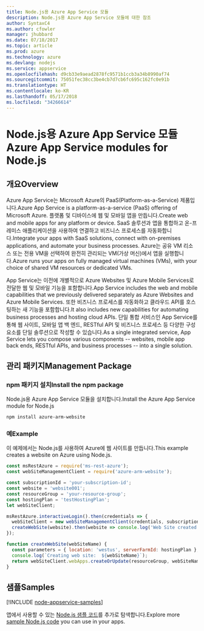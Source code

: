 ```yaml
---
title: Node.js용 Azure App Service 모듈
description: Node.js용 Azure App Service 모듈에 대한 참조
author: SyntaxC4
ms.author: cfowler
manager: jhubbard
ms.date: 07/18/2017
ms.topic: article
ms.prod: azure
ms.technology: azure
ms.devlang: nodejs
ms.service: appservice
ms.openlocfilehash: d9cb33e9aead2878fc9571b1ccb3a34b8990af74
ms.sourcegitcommit: 75051fec38cc3be4cb7d7cb6fc695c162fc0e91b
ms.translationtype: HT
ms.contentlocale: ko-KR
ms.lasthandoff: 05/17/2018
ms.locfileid: "34266614"
---
```

# <a name="azure-app-service-modules-for-nodejs"></a><span data-ttu-id="2f185-103">Node.js용 Azure App Service 모듈</span><span class="sxs-lookup"><span data-stu-id="2f185-103">Azure App Service modules for Node.js</span></span>

## <a name="overview"></a><span data-ttu-id="2f185-104">개요</span><span class="sxs-lookup"><span data-stu-id="2f185-104">Overview</span></span>

<span data-ttu-id="2f185-105">Azure App Service는 Microsoft Azure의 PaaS(Platform-as-a-Service) 제품입니다.</span><span class="sxs-lookup"><span data-stu-id="2f185-105">Azure App Service is a platform-as-a-service (PaaS) offering of Microsoft Azure.</span></span> <span data-ttu-id="2f185-106">플랫폼 및 디바이스에 웹 및 모바일 앱을 만듭니다.</span><span class="sxs-lookup"><span data-stu-id="2f185-106">Create web and mobile apps for any platform or device.</span></span> <span data-ttu-id="2f185-107">SaaS 솔루션과 앱을 통합하고 온-프레미스 애플리케이션을 사용하여 연결하고 비즈니스 프로세스를 자동화합니다.</span><span class="sxs-lookup"><span data-stu-id="2f185-107">Integrate your apps with SaaS solutions, connect with on-premises applications, and automate your business processes.</span></span> <span data-ttu-id="2f185-108">Azure는 공유 VM 리소스 또는 전용 VM을 선택하여 완전히 관리되는 VM(가상 머신)에서 앱을 실행합니다.</span><span class="sxs-lookup"><span data-stu-id="2f185-108">Azure runs your apps on fully managed virtual machines (VMs), with your choice of shared VM resources or dedicated VMs.</span></span>

<span data-ttu-id="2f185-109">App Service는 이전에 개별적으로 Azure Websites 및 Azure Mobile Services로 전달한 웹 및 모바일 기능을 포함합니다.</span><span class="sxs-lookup"><span data-stu-id="2f185-109">App Service includes the web and mobile capabilities that we previously delivered separately as Azure Websites and Azure Mobile Services.</span></span> <span data-ttu-id="2f185-110">또한 비즈니스 프로세스를 자동화하고 클라우드 API를 호스팅하는 새 기능을 포함합니다.</span><span class="sxs-lookup"><span data-stu-id="2f185-110">It also includes new capabilities for automating business processes and hosting cloud APIs.</span></span> <span data-ttu-id="2f185-111">단일 통합 서비스인 App Service를 통해 웹 사이트, 모바일 앱 백 엔드, RESTful API 및 비즈니스 프로세스 등 다양한 구성 요소를 단일 솔루션으로 작성할 수 있습니다.</span><span class="sxs-lookup"><span data-stu-id="2f185-111">As a single integrated service, App Service lets you compose various components -- websites, mobile app back ends, RESTful APIs, and business processes -- into a single solution.</span></span>

## <a name="management-package"></a><span data-ttu-id="2f185-112">관리 패키지</span><span class="sxs-lookup"><span data-stu-id="2f185-112">Management Package</span></span>

### <a name="install-the-npm-package"></a><span data-ttu-id="2f185-113">npm 패키지 설치</span><span class="sxs-lookup"><span data-stu-id="2f185-113">Install the npm package</span></span>

<span data-ttu-id="2f185-114">Node.js용 Azure App Service 모듈을 설치합니다.</span><span class="sxs-lookup"><span data-stu-id="2f185-114">Install the Azure App Service module for Node.js</span></span>

```bash
npm install azure-arm-website
```

### <a name="example"></a><span data-ttu-id="2f185-115">예</span><span class="sxs-lookup"><span data-stu-id="2f185-115">Example</span></span>

<span data-ttu-id="2f185-116">이 예제에서는 Node.js를 사용하여 Azure에 웹 사이트를 만듭니다.</span><span class="sxs-lookup"><span data-stu-id="2f185-116">This example creates a website on Azure using Node.js.</span></span>

```javascript
const msRestAzure = require('ms-rest-azure');
const webSiteManagementClient = require('azure-arm-website');

const subscriptionId = 'your-subscription-id';
const website = 'website001';
const resourceGroup = 'your-resource-group';
const hostingPlan = 'testHostingPlan';
let webSiteClient;

msRestAzure.interactiveLogin().then(credentials => {
  webSiteClient = new webSiteManagementClient(credentials, subscriptionId);
  createWebSite(website).then(website => console.log('Web Site created successfully', website));
});

function createWebSite(webSiteName) {
  const parameters = { location: 'westus', serverFarmId: hostingPlan };
  console.log(`Creating web site:  ${webSiteName}`);
  return webSiteClient.webApps.createOrUpdate(resourceGroup, webSiteName, parameters, null);
}
```

## <a name="samples"></a><span data-ttu-id="2f185-117">샘플</span><span class="sxs-lookup"><span data-stu-id="2f185-117">Samples</span></span>

[!INCLUDE [node-appservice-samples](../docs-ref-conceptual/includes/appservice-samples.md)]

<span data-ttu-id="2f185-118">앱에서 사용할 수 있는 [Node.js 샘플 코드](https://azure.microsoft.com/resources/samples/?platform=nodejs)를 추가로 탐색합니다.</span><span class="sxs-lookup"><span data-stu-id="2f185-118">Explore more [sample Node.js code](https://azure.microsoft.com/resources/samples/?platform=nodejs) you can use in your apps.</span></span>
